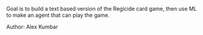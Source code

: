 Goal is to build a text based version of the Regicide card game, then use ML to make an agent that can play the game.



Author:
Alex Kumbar